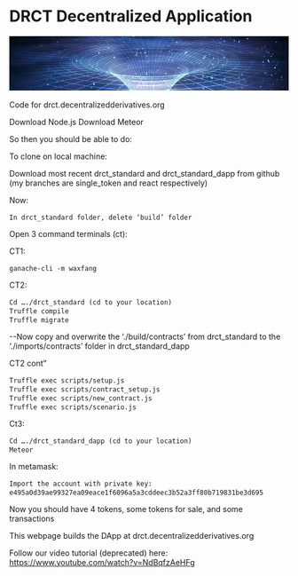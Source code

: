 # DRCT Decentralized Application

![Wormhole](./public/readme.png)

Code for drct.decentralizedderivatives.org


Download Node.js
Download Meteor
 
 
So then you should be able to do:
 


To clone on local machine:


Download most recent drct_standard and drct_standard_dapp from github (my branches are single_token and react respectively)

Now:

    In drct_standard folder, delete ‘build’ folder

Open 3 command terminals (ct):

CT1:

    ganache-cli -m waxfang

CT2:

    Cd …./drct_standard (cd to your location)
    Truffle compile
    Truffle migrate

--Now copy and overwrite the ‘./build/contracts’ from drct_standard to the ‘./imports/contracts’ folder in drct_standard_dapp

CT2 cont”

    Truffle exec scripts/setup.js
    Truffle exec scripts/contract_setup.js
    Truffle exec scripts/new_contract.js
    Truffle exec scripts/scenario.js


Ct3:

    Cd …./drct_standard_dapp (cd to your location)
    Meteor

In metamask:

    Import the account with private key: e495a0d39ae99327ea09eace1f6096a5a3cddeec3b52a3ff80b719831be3d695

Now you should have 4 tokens, some tokens for sale, and some transactions

        

This webpage builds the DApp at drct.decentralizedderivatives.org 

Follow our video tutorial (deprecated) here: https://www.youtube.com/watch?v=NdBqfzAeHFg

